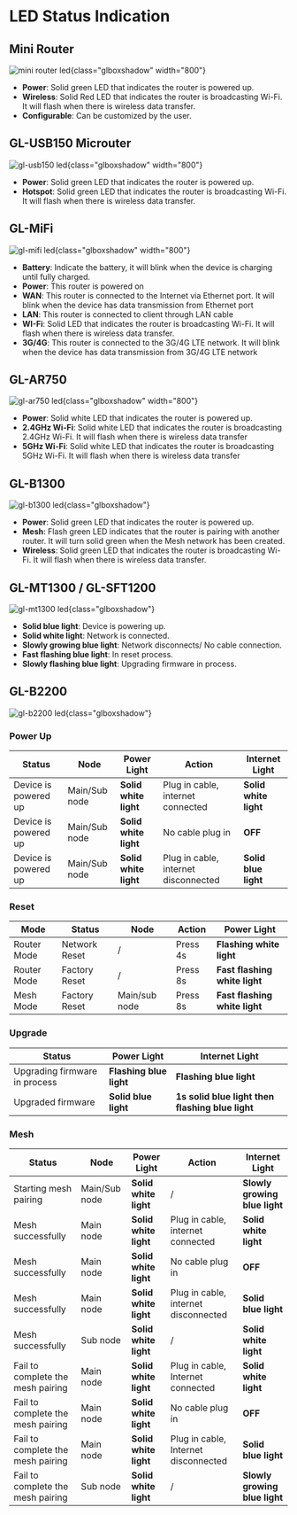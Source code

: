 # LED Status Indication

## Mini Router

![mini router led](https://static.gl-inet.com/docs/router/en/2/troubleshooting/src/ledlight/mini_led.jpg){class="glboxshadow" width="800"}

- **Power**: Solid green LED that indicates the router is powered up.
- **Wireless**:  Solid Red LED that indicates the router is broadcasting Wi-Fi. It will flash when there is wireless data transfer.
- **Configurable**: Can be customized by the user.

## GL-USB150 Microuter

![gl-usb150 led](https://static.gl-inet.com/docs/router/en/2/troubleshooting/src/ledlight/microuter.jpg){class="glboxshadow" width="800"}

- **Power**: Solid green LED that indicates the router is powered up.
- **Hotspot**:  Solid green LED that indicates the router is broadcasting Wi-Fi. It will flash when there is wireless data transfer.

## GL-MiFi

![gl-mifi led](https://static.gl-inet.com/docs/router/en/2/troubleshooting/src/ledlight/mifi.jpg){class="glboxshadow" width="800"}

- **Battery**: Indicate the battery, it will blink when the device is charging until fully charged.
- **Power**: This router is powered on
- **WAN**: This router is connected to the Internet via Ethernet port.  It will blink when the device has data transmission from Ethernet port
- **LAN**: This router is connected to client through LAN cable
- **WI-Fi**: Solid LED that indicates the router is broadcasting Wi-Fi. It will flash when there is wireless data transfer.
- **3G/4G**: This router is connected to the 3G/4G LTE network. It will blink when the device has data transmission from 3G/4G LTE network

## GL-AR750

![gl-ar750 led](https://static.gl-inet.com/docs/router/en/2/troubleshooting/src/ledlight/ar750.jpg){class="glboxshadow" width="800"}

- **Power**: Solid white LED that indicates the router is powered up.
- **2.4GHz Wi-Fi**: Solid white LED that indicates the router is broadcasting 2.4GHz Wi-Fi. It will flash when there is wireless data transfer
- **5GHz Wi-Fi**: Solid white LED that indicates the router is broadcasting 5GHz Wi-Fi. It will flash when there is wireless data transfer

## GL-B1300

![gl-b1300 led](https://static.gl-inet.com/docs/router/en/2/troubleshooting/src/ledlight/b1300.jpg){class="glboxshadow"}

- **Power**: Solid green LED that indicates the router is powered up.
- **Mesh**: Flash green LED indicates that the router is pairing with another router. It will turn solid green when the Mesh network has been created.
- **Wireless**: Solid green LED that indicates the router is broadcasting Wi-Fi. It will flash when there is wireless data transfer.

## GL-MT1300 / GL-SFT1200

![gl-mt1300 led](https://static.gl-inet.com/docs/router/en/3/troubleshooting/led/mt1300_light.jpg){class="glboxshadow"}

- **Solid blue light**: Device is powering up.
- **Solid white light**: Network is connected.
- **Slowly growing blue light**: Network disconnects/ No cable connection.
- **Fast flashing blue light**: In reset process.
- **Slowly flashing blue light**: Upgrading firmware in process.

## GL-B2200

![gl-b2200 led](https://static.gl-inet.com/docs/router/en/3/troubleshooting/led/b2200_light.jpg){class="glboxshadow"}

### Power Up

| Status       | Node      | Power Light| Action   | Internet Light    |
| ------------ | --------- | ---------- | -------- | ----------------- |
| Device is powered up       | Main/Sub node      | **Solid white light**      | Plug in cable, internet connected | **Solid white light**                |
| Device is powered up   | Main/Sub node      | **Solid white light**       | No cable plug in | **OFF**                |
| Device is powered up     | Main/Sub node      | **Solid white light**          | Plug in cable, internet disconnected | **Solid blue light**                |

### Reset

| Mode       | Status      | Node| Action   | Power Light    |
| ------------ | --------- | ---------- | -------- | ----------------- |
| Router Mode       | Network Reset      | /      | Press 4s | **Flashing white light**                |
| Router Mode   | Factory Reset     | /       | Press 8s | **Fast flashing white light**                |
| Mesh Mode     | Factory Reset      | Main/sub node         | Press 8s | **Fast flashing white light**                |

### Upgrade

| Status       | Power Light     | Internet Light|
| ------------ | --------- | ---------- |
| Upgrading firmware in process       | **Flashing blue light**      | **Flashing blue light**      | 
| Upgraded firmware    | **Solid blue light**     |   **1s solid blue light then flashing blue light**    | 

### Mesh

| Status       | Node      | Power Light| Action   | Internet Light    |
| ------------ | --------- | ---------- | -------- | ----------------- |
| Starting mesh pairing       | Main/Sub node      | **Solid white light**      | / | **Slowly growing blue light**                |
| Mesh successfully   | Main node      | **Solid white light**       | Plug in cable, internet connected | **Solid white light**                |
| Mesh successfully     | Main node      | **Solid white light**          | No cable plug in | **OFF**                |
| Mesh successfully     | Main node      | **Solid white light**          | Plug in cable, internet disconnected | **Solid blue light**                |
| Mesh successfully     | Sub node      | **Solid white light**          | / | **Solid white light**                |
| Fail to complete the mesh pairing     | Main node      | **Solid white light**          | Plug in cable, Internet connected | **Solid white light**                |
| Fail to complete the mesh pairing     | Main node      | **Solid white light**          | No cable plug in | **OFF**                |
| Fail to complete the mesh pairing     | Main node      | **Solid white light**          | Plug in cable, Internet disconnected | **Solid blue light**                |
| Fail to complete the mesh pairing     | Sub node      | **Solid white light**          | / | **Slowly growing blue light**                |

